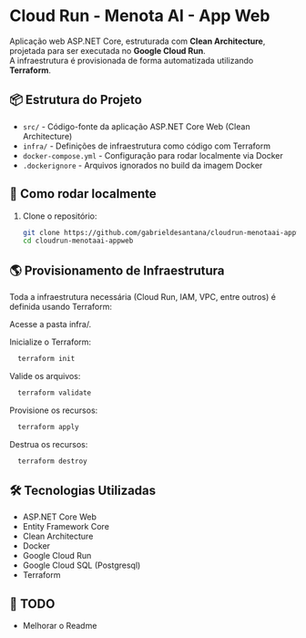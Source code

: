 # Cloud Run - Menota AI - App Web

Aplicação web ASP.NET Core, estruturada com **Clean Architecture**, projetada para ser executada no **Google Cloud Run**.  
A infraestrutura é provisionada de forma automatizada utilizando **Terraform**.

## 📦 Estrutura do Projeto

- `src/` - Código-fonte da aplicação ASP.NET Core Web (Clean Architecture)
- `infra/` - Definições de infraestrutura como código com Terraform
- `docker-compose.yml` - Configuração para rodar localmente via Docker
- `.dockerignore` - Arquivos ignorados no build da imagem Docker

## 🚀 Como rodar localmente

1. Clone o repositório:
   ```bash
   git clone https://github.com/gabrieldesantana/cloudrun-menotaai-appweb.git
   cd cloudrun-menotaai-appweb

## 🌎 Provisionamento de Infraestrutura

Toda a infraestrutura necessária (Cloud Run, IAM, VPC, entre outros) é definida usando Terraform:

Acesse a pasta infra/.

Inicialize o Terraform:


```bash
  terraform init
```

Valide os arquivos:

```bash
  terraform validate
```
Provisione os recursos:

```bash
  terraform apply
```

Destrua os recursos:

```bash
  terraform destroy
```

## 🛠️ Tecnologias Utilizadas

- ASP.NET Core Web
- Entity Framework Core
- Clean Architecture
- Docker
- Google Cloud Run
- Google Cloud SQL (Postgresql)
- Terraform

## 📄 TODO
- Melhorar o Readme
